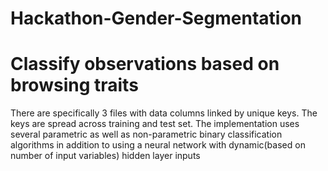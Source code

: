 # Hackathon-Gender-Segmentation
# Classify observations based on browsing traits

There are specifically 3 files with data columns linked by unique keys. The keys are spread across training and test set.
The implementation uses several parametric as well as non-parametric binary classification algorithms in addition to using a neural network with dynamic(based on number of input variables) hidden layer inputs
